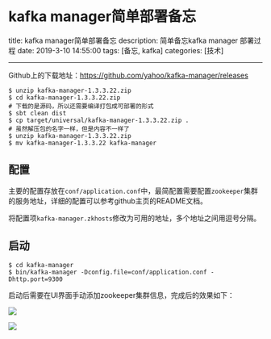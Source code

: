 

# kafka manager简单部署备忘

title: kafka manager简单部署备忘
description:  简单备忘kafka manager 部署过程
date: 2019-3-10 14:55:00
tags: [备忘, kafka] 
categories: [技术]



---





Github上的下载地址：https://github.com/yahoo/kafka-manager/releases

```shell
$ unzip kafka-manager-1.3.3.22.zip 
$ cd kafka-manager-1.3.3.22.zip
# 下载的是源码，所以还需要编译打包成可部署的形式
$ sbt clean dist
$ cp target/universal/kafka-manager-1.3.3.22.zip .
# 虽然解压包的名字一样，但是内容不一样了
$ unzip kafka-manager-1.3.3.22.zip
$ mv kafka-manager-1.3.3.22 kafka-manager
```





## 配置

主要的配置存放在`conf/application.conf`中，最简配置需要配置`zookeeper`集群的服务地址，详细的配置可以参考github主页的README文档。

将配置项`kafka-manager.zkhosts`修改为可用的地址，多个地址之间用逗号分隔。



## 启动

```shell
$ cd kafka-manager
$ bin/kafka-manager -Dconfig.file=conf/application.conf -Dhttp.port=9300
```



启动后需要在UI界面手动添加zookeeper集群信息，完成后的效果如下：

![](https://counter2015.com/picture/kafka-manager-1.jpg) 



![](https://counter2015.com/picture/kafka-manager-2.jpg)





